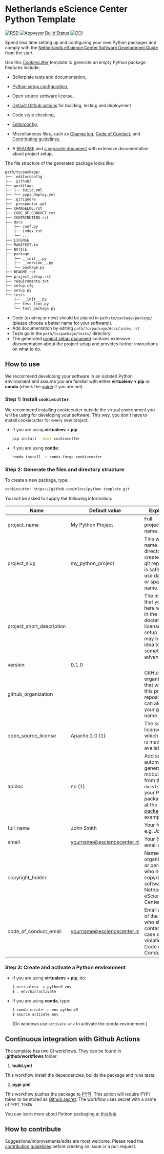 # Netherlands eScience Center Python Template

[![RSD](https://img.shields.io/badge/rsd-python--template-00a3e3.svg)](https://research-software.nl/software/nlesc-python-template)
[![Appveyor Build Status](https://ci.appveyor.com/api/projects/status/a99ph5fv1carejrr/branch/master?svg=true)](https://ci.appveyor.com/project/jvdzwaan/python-template/branch/master)
[![DOI](https://zenodo.org/badge/DOI/10.5281/zenodo.1310751.svg)](https://doi.org/10.5281/zenodo.1310751)

Spend less time setting up and configuring your new Python packages and comply with the
[Netherlands eScience Center Software Development Guide](https://guide.esciencecenter.nl/)
from the start.

Use this [Cookiecutter](https://cookiecutter.readthedocs.io) template to generate
an empty Python package. Features include:

- Boilerplate tests and documentation,
- [Python setup configuration]({{cookiecutter.project_slug}}/setup.py),
- Open source software license,
- [Default Github actions]({{cookiecutter.project_slug}}/.github/workflows) for building, testing and deployment

- Code style checking,
- [Editorconfig]({{cookiecutter.project_slug}}/.editorconfig),
- Miscellaneous files, such as [Change log]({{cookiecutter.project_slug}}/CHANGELOG.rst), [Code of Conduct]({{cookiecutter.project_slug}}/CODE_OF_CONDUCT.rst), and [Contributing guidelines]({{cookiecutter.project_slug}}/CONTRIBUTING.rst),
- A [README]({{cookiecutter.project_slug}}/README.rst) and [a separate document]({{cookiecutter.project_slug}}/project_setup.rst) with extensive documentation about project setup.

The file structure of the generated package looks like:

```bash
path/to/package/
├── .editorconfig
├── .github/
└── workflows
├── ├── build.yml
├── └── pypi_deploy.yml
├── .gitignore
├── .prospector.yml
├── CHANGELOG.rst
├── CODE_OF_CONDUCT.rst
├── CONTRIBUTING.rst
├── docs
│   ├── conf.py
│   ├── index.rst
│   └── ...
├── LICENSE
├── MANIFEST.in
├── NOTICE
├── package
│   ├── __init__.py
│   ├── __version__.py
│   └── package.py
├── README.rst
├── project_setup.rst
├── requirements.txt
├── setup.cfg
├── setup.py
└── tests
    ├── __init__.py
    ├── test_lint.py
    └── test_package.py
```

* Code (existing or new) should be placed in `path/to/package/package/` (please choose a better name for your software!).
* Add documentation by editing `path/to/package/docs/index.rst`
* Tests go in the `path/to/package/tests/` directory
* The generated [project setup document]({{cookiecutter.project_slug}}/project_setup.rst) contains extensive documentation about the project setup and provides further instructions on what to do.

## How to use

We recommend developing your software in an isolated Python environment and
assume you are familiar with either **virtualenv + pip** or **conda** (check the
[guide](https://guide.esciencecenter.nl/best_practices/language_guides/python.html#dependencies-and-package-management)
if you are not).

### Step 1: Install `cookiecutter`

We recommend installing cookiecutter outside the virtual environment you will
be using for developing your software. This way, you don't have to install
cookiecutter for every new project.

* If you are using **virtualenv + pip**:
	```bash
	pip install --user cookiecutter
	```


* If you are using **conda**:
	```bash
	conda install -c conda-forge cookiecutter
	```

### Step 2: Generate the files and directory structure

To create a new package, type:
```bash
cookiecutter https://github.com/nlesc/python-template.git
```

You will be asked to supply the following information:

| Name                      | Default value | Explanation |
| ------------------------- | ------------- | ----------- |
| project_name              | My Python Project  | Full project/package name.  |
| project_slug              | my_python_project  | This will be the name of the directory to be created and the git repository. It is safest not to use dashes (-) or spaces in this name. |
| project_short_description |   | The information that you enter here will end up in the README, documentation, license, and setup.py, so it may be a good idea to prepare something in advance. |
| version                   | 0.1.0  |   |
| github_organization       |   | GitHub organization that will contain this project's repository. This can also be your github user name. |
| open_source_license       | Apache 2.0 (1)  | The software license under which the code is made available.  |
| apidoc                    | no (1)  | Add support for automatically generating a module index from the `docstrings` in your Python package (look at the [scriptcwl package](http://scriptcwl.readthedocs.io/en/latest/apidocs/scriptcwl.html) for an example).
| full_name                 | John Smith  | Your full name, e.g. _John Smith_.   |
| email                     | yourname@esciencecenter.nl | Your (work) email address  |
| copyright_holder          |   | Name(s) of the organization(s) or person(s) who hold the copyright of the software (e.g., Netherlands eScience Center).  |
| code_of_conduct_email     | yourname@esciencecenter.nl | Email address of the person who should be contacted in case of violations of the Code of Conduct.  |

### Step 3: Create and activate a Python environment

* If you are using **virtualenv + pip**, do:
	 ```bash
	 $ virtualenv -p python3 env
	 $ . env/bin/activate
	 ```
* If you are using **conda**, type:
	```bash
	$ conda create -n env python=3
	$ source activate env
	```
	(On windows use `activate env` to activate the conda environment.)

## Continuous integration with Github Actions

The template has two Ci workflows. They can be found in **.github/workflows** folder.

1. **build.yml**

This workflow install the dependencies, builds the package and runs tests.

2. **pypi.yml**

This workflow pushes the package to [PYPI](https://pypi.org/). This action will require PYPI token to be stored as [Github secret](https://help.github.com/en/actions/configuring-and-managing-workflows/creating-and-storing-encrypted-secrets). The workflow uses secret with a name of `PYPI_TOKEN`.

You can learn more about Python packaging at [this link](https://packaging.python.org/tutorials/packaging-projects/).


## How to contribute

Suggestions/improvements/edits are most welcome. Please read the [contribution guidelines](CONTRIBUTING.md) before creating an issue or a pull request.
